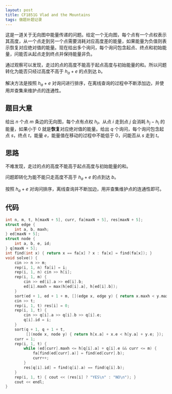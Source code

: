 ```yaml
---
layout: post
title: CF1851G Vlad and the Mountains
tags: 做题补题记录
---  
```


这是一道关于无向图中能量传递的问题。给定一个无向图，每个点有一个点权表示其高度，从一个点走到另一个点需要消耗对应高度差的能量，如果能量为负值则表示恢复对应绝对值的能量。现在给出多个询问，每个询问包含起点、终点和初始能量，问能否从起点走到终点并保持能量非负。

通过观察可以发现，走过的点的高度不能高于起点高度与初始能量的和。所以问题转化为能否只经过高度不高于 $h_a+e$ 的点到达 $b$。

解决方法是按照 $h_a+e$ 对询问进行排序，在离线查询的过程中不断添加边，并使用并查集来维护点的连通性。

## 题目大意

给出 $n$ 个点 $m$ 条边的无向图，每个点有点权 $h_i$。从点 $i$ 走到点 $j$ 会消耗 $h_j-h_i$ 的能量，如果小于 $0$ 就是**恢复**对应绝对值的能量。给出 $q$ 个询问，每个询问包含起点 $s$，终点 $t$，能量 $e$，能量值在移动的过程中不能低于 $0$，问能否从 $s$ 走到 $t$。

## 思路

不难发现，走过的点的高度不能高于起点高度与初始能量的和。

问题即转化为能不能只走高度不高于 $h_a+e$ 的点到达 $b$。

按照 $h_a+e$ 对询问排序，离线查询并不断加边，用并查集维护点的连通性即可。

## 代码

```cpp
int n, m, t, h[maxN + 5], curr, fa[maxN + 5], res[maxN + 5];
struct edge {
    int a, b, maxh;
} ed[maxN + 5];
struct node {
    int a, b, e, id;
} q[maxN + 5];
int find(int x) { return x == fa[x] ? x : fa[x] = find(fa[x]); }
void solve() {
    cin >> n >> m;
    rep(i, 1, n) fa[i] = i;
    rep(i, 1, n) cin >> h[i];
    rep(i, 1, m) {
        cin >> ed[i].a >> ed[i].b;
        ed[i].maxh = max(h[ed[i].a], h[ed[i].b]);
    }
    sort(ed + 1, ed + 1 + m, [](edge x, edge y) { return x.maxh < y.maxh; });
    cin >> t;
    rep(i, 1, t) res[i] = 0;
    rep(i, 1, t) {
        cin >> q[i].a >> q[i].b >> q[i].e;
        q[i].id = i;
    }
    sort(q + 1, q + 1 + t,
         [](node x, node y) { return h[x.a] + x.e < h[y.a] + y.e; });
    curr = 1;
    rep(i, 1, t) {
        while (ed[curr].maxh <= h[q[i].a] + q[i].e && curr <= m) {
            fa[find(ed[curr].a)] = find(ed[curr].b);
            curr++;
        }
        res[q[i].id] = find(q[i].a) == find(q[i].b);
    }
    rep(i, 1, t) { cout << (res[i] ? "YES\n" : "NO\n"); }
    cout << endl;
}
```

